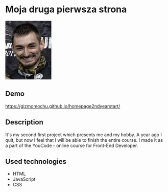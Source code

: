 # Moja druga pierwsza strona 
![krzysiek](img/Krzysiek.JPG)
## Demo
https://gizmomochu.github.io/homepage2ndyearstart/
## Description
It's my second first project which presents me and my hobby. A year ago I quit, but now I feel that I will be able to finish the entire course. I made it as a part of the YouCode - online course for Front-End Developer.
## Used technologies
- HTML
- JavaScript
- CSS
